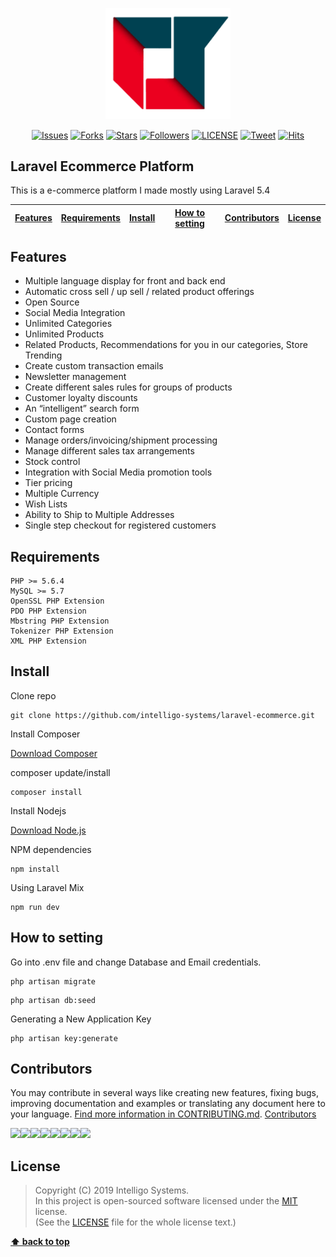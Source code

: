 <p align="center">
	<img src="/public/img/logo.png" width="200"/>
</p>

<p align="center">
    <a href="https://github.com/intelligo-systems/laravel-ecommerce/issues">
        <img src="https://img.shields.io/github/issues/intelligo-systems/laravel-ecommerce.svg"
            alt="Issues"></a>
     <a href="https://github.com/intelligo-systems/laravel-ecommerce/fork">
        <img src="https://img.shields.io/github/forks/intelligo-systems/laravel-ecommerce.svg?style=social&label=Fork"
            alt="Forks"></a>
    <a href="https://github.com/intelligo-systems/laravel-ecommerce/stargazers">
        <img src="https://img.shields.io/github/stars/intelligo-systems/laravel-ecommerce.svg?style=social&label=Stars"
            alt="Stars"></a>
    <a href="https://github.com/tortuvshin/">
        <img src="https://img.shields.io/github/followers/tortuvshin.svg?style=social&label=Follow"
            alt="Followers"></a>
    <a href="https://raw.githubusercontent.com/opengineer/laravel-ecommerce/master/LICENSE">
        <img src="https://img.shields.io/badge/license-MIT-blue.svg"
            alt="LICENSE"></a>
    <a href="https://twitter.com/intent/tweet?text=Wow:&url=%5Bobject%20Object%5D">
        <img src="https://img.shields.io/twitter/url/https/github.com/topengineer/laravel-ecommerce.svg?style=social"
            alt="Tweet"></a>
	  <a href="http://hits.dwyl.io/intelligo-system/intelligo">
    <img alt="Hits" src="http://hits.dwyl.io/intelligo-system/intelligo.svg">
 </a>
</p>


## Laravel Ecommerce Platform

This is a e-commerce platform I made mostly using Laravel 5.4

| [Features][] | [Requirements][] | [Install][] | [How to setting][] | [Contributors][] | [License][] |
|---|---|---|---|---|---|

## Features 
- Multiple language display for front and back end
- Automatic cross sell / up sell / related product offerings
- Open Source
- Social Media Integration
- Unlimited Categories
- Unlimited Products
- Related Products, Recommendations for you in our categories, Store Trending
- Create custom transaction emails
- Newsletter management
- Create different sales rules for groups of products
- Customer loyalty discounts
- An “intelligent” search form
- Custom page creation
- Contact forms
- Manage orders/invoicing/shipment processing
- Manage different sales tax arrangements
- Stock control
- Integration with Social Media promotion tools
- Tier pricing
- Multiple Currency
- Wish Lists
- Ability to Ship to Multiple Addresses
- Single step checkout for registered customers

## Requirements

	PHP >= 5.6.4
	MySQL >= 5.7
	OpenSSL PHP Extension
	PDO PHP Extension
	Mbstring PHP Extension
	Tokenizer PHP Extension
	XML PHP Extension

## Install

Clone repo

```
git clone https://github.com/intelligo-systems/laravel-ecommerce.git
```

Install Composer


[Download Composer](https://getcomposer.org/download/)


composer update/install 

```
composer install
```

Install Nodejs


[Download Node.js](https://nodejs.org/en/download/)


NPM dependencies
```
npm install
```

Using Laravel Mix 

```
npm run dev
```

## How to setting 

Go into .env file and change Database and Email credentials.

```
php artisan migrate
```

```
php artisan db:seed
```
	
Generating a New Application Key
```
php artisan key:generate
```

## Contributors

You may contribute in several ways like creating new features, fixing bugs, improving documentation and examples
or translating any document here to your language. [Find more information in CONTRIBUTING.md](CONTRIBUTING.md).
<a href="https://github.com/intelligo-systems/laravel-ecommerce/graphs/contributors">Contributors</a>

[![](https://sourcerer.io/fame/tortuvshin/opengineer/laravel-ecommerce/images/0)](https://sourcerer.io/fame/tortuvshin/opengineer/laravel-ecommerce/links/0)[![](https://sourcerer.io/fame/tortuvshin/opengineer/laravel-ecommerce/images/1)](https://sourcerer.io/fame/tortuvshin/opengineer/laravel-ecommerce/links/1)[![](https://sourcerer.io/fame/tortuvshin/opengineer/laravel-ecommerce/images/2)](https://sourcerer.io/fame/tortuvshin/opengineer/laravel-ecommerce/links/2)[![](https://sourcerer.io/fame/tortuvshin/opengineer/laravel-ecommerce/images/3)](https://sourcerer.io/fame/tortuvshin/opengineer/laravel-ecommerce/links/3)[![](https://sourcerer.io/fame/tortuvshin/opengineer/laravel-ecommerce/images/4)](https://sourcerer.io/fame/tortuvshin/opengineer/laravel-ecommerce/links/4)[![](https://sourcerer.io/fame/tortuvshin/opengineer/laravel-ecommerce/images/5)](https://sourcerer.io/fame/tortuvshin/opengineer/laravel-ecommerce/links/5)[![](https://sourcerer.io/fame/tortuvshin/opengineer/laravel-ecommerce/images/6)](https://sourcerer.io/fame/tortuvshin/opengineer/laravel-ecommerce/links/6)[![](https://sourcerer.io/fame/tortuvshin/opengineer/laravel-ecommerce/images/7)](https://sourcerer.io/fame/tortuvshin/opengineer/laravel-ecommerce/links/7)

## License

> Copyright (C) 2019 Intelligo Systems.  
> In this project is open-sourced software licensed under the [MIT](https://opensource.org/licenses/MIT) license.  
> (See the [LICENSE](https://github.com/intelligo-systems/laravel-ecommerce/blob/master/LICENSE) file for the whole license text.)

**[⬆ back to top](#laravel-ecommerce-platform)**

[Features]:#features
[Requirements]:#requirements
[Install]:#install
[How to setting]:#how-to-setting
[Contributors]:#contributors
[License]:#license
